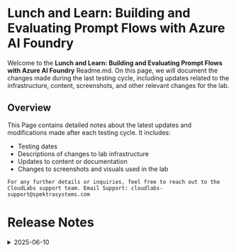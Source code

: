 
# Lunch and Learn: Building and Evaluating Prompt Flows with Azure AI Foundry

Welcome to the **Lunch and Learn: Building and Evaluating Prompt Flows with Azure AI Foundry** Readme.md. On this page, we will document the changes made during the last testing cycle, including updates related to the infrastructure, content, screenshots, and other relevant changes for the lab.

## Overview

This Page contains detailed notes about the latest updates and modifications made after each testing cycle. It includes:

- Testing dates
- Descriptions of changes to lab infrastructure
- Updates to content or documentation
- Changes to screenshots and visuals used in the lab

`For any further details or inquiries, feel free to reach out to the CloudLabs support team. Email Support: cloudlabs-support@spektrasystems.com`


# Release Notes

<details>
  <summary>2025-06-10</summary>

### Release Date: 2025-06-10
  
- **Testing Date**: 2025-06-10

## Infrastructure Changes

Changed the **gpt-4o** model version in **Lab 1: Task 2** as the existing was depreciated.

## Content Changes

- **Change**:
    - There were a few UI updates related to Azure OpenAI which were updated.
    - **Getting started page** was updated as per the latest UI changes.

## Screenshot Updates

- **Change**: Updated Screenshots as per the lates UI changes.

## Validation

  NA

## Testing Notes

- **Test Validation Summary**: Validations are up to date as per the latest updates.

---
</details>

